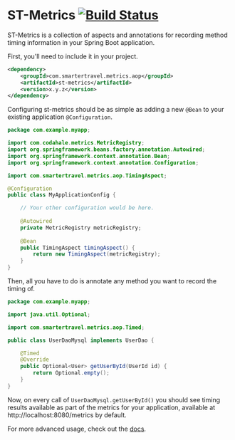 # ST-Metrics [![Build Status](https://travis-ci.org/smarter-travel-media/st-metrics.svg?branch=master)](https://travis-ci.org/smarter-travel-media/st-metrics)

ST-Metrics is a collection of aspects and annotations for recording method timing information in your
Spring Boot application.

First, you'll need to include it in your project.

``` xml
<dependency>
    <groupId>com.smartertravel.metrics.aop</groupId>
    <artifactId>st-metrics</artifactId>
    <version>x.y.z</version>
</dependency>
```

Configuring st-metrics should be as simple as adding a new `@Bean` to your existing application `@Configuration`.

``` java
package com.example.myapp;

import com.codahale.metrics.MetricRegistry;
import org.springframework.beans.factory.annotation.Autowired;
import org.springframework.context.annotation.Bean;
import org.springframework.context.annotation.Configuration;

import com.smartertravel.metrics.aop.TimingAspect;

@Configuration
public class MyApplicationConfig {

    // Your other configuration would be here.
    
    @Autowired
    private MetricRegistry metricRegistry;
    
    @Bean
    public TimingAspect timingAspect() {
        return new TimingAspect(metricRegistry);
    }
}
```
    
Then, all you have to do is annotate any method you want to record the timing of.
    
``` java
package com.example.myapp;

import java.util.Optional;

import com.smartertravel.metrics.aop.Timed;

public class UserDaoMysql implements UserDao {

    @Timed
    @Override
    public Optional<User> getUserById(UserId id) {
        return Optional.empty();
    }
}    
```

Now, on every call of `UserDaoMysql.getUserById()` you should see timing results available as part
of the metrics for your application, available at http://localhost:8080/metrics by default.

For more advanced usage, check out the [docs](http://eng.smartertravel.com/st-metrics/).

